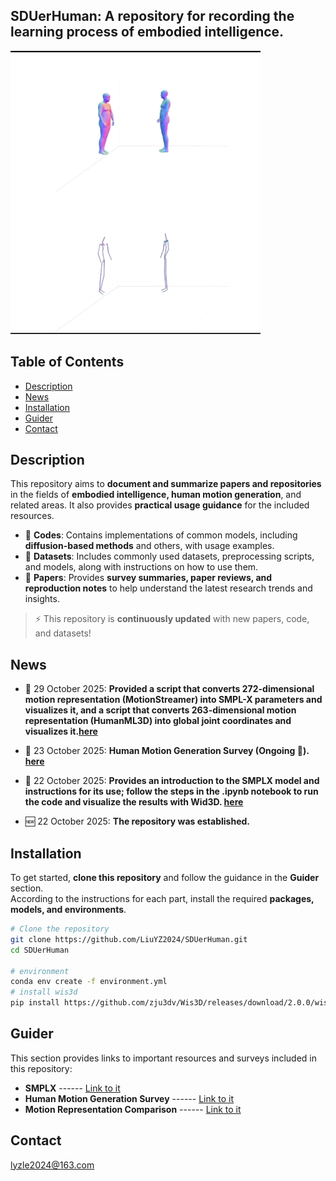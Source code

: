 ## SDUerHuman: A repository for recording the learning process of embodied intelligence.

<!-- [[Paper Page](https://smpl-x.is.tue.mpg.de)] [[Paper](https://ps.is.tuebingen.mpg.de/uploads_file/attachment/attachment/497/SMPL-X.pdf)]
[[Supp. Mat.](https://ps.is.tuebingen.mpg.de/uploads_file/attachment/attachment/498/SMPL-X-supp.pdf)]-->

![visualize Inter-X](./demo.gif) 

## Table of Contents

  * [Description](#description)
  * [News](#news)
  * [Installation](#installation)
  * [Guider](#Guider)
  * [Contact](#contact)

## Description

This repository aims to **document and summarize papers and repositories** in the fields of **embodied intelligence, human motion generation**, and related areas. It also provides **practical usage guidance** for the included resources.

- 📂 **Codes**: Contains implementations of common models, including **diffusion-based methods** and others, with usage examples.  
- 📂 **Datasets**: Includes commonly used datasets, preprocessing scripts, and models, along with instructions on how to use them.  
- 📂 **Papers**: Provides **survey summaries, paper reviews, and reproduction notes** to help understand the latest research trends and insights.

> ⚡ This repository is **continuously updated** with new papers, code, and datasets!


## News

- 📖 29 October 2025: **Provided a script that converts 272-dimensional motion representation (MotionStreamer) into SMPL-X parameters and visualizes it, and a script that converts 263-dimensional motion representation (HumanML3D) into global joint coordinates and visualizes it.[here](./Datasets/SMPLX/SMPLX_guide.md)**

- 📝 23 October 2025: **Human Motion Generation Survey (Ongoing 🔄). [here](./Papers/Survey_on_Human_Motion_Generation.md)**

- 📖 22 October 2025: **Provides an introduction to the SMPLX model and instructions for its use; follow the steps in the .ipynb notebook to run the code and visualize the results with Wid3D. [here](./Datasets/SMPLX/SMPLX_guide.md)**

- 🆕 22 October 2025: **The repository was established.**


## Installation

To get started, **clone this repository** and follow the guidance in the **Guider** section.  
According to the instructions for each part, install the required **packages, models, and environments**.

```bash
# Clone the repository
git clone https://github.com/LiuYZ2024/SDUerHuman.git
cd SDUerHuman

# environment
conda env create -f environment.yml
# install wis3d
pip install https://github.com/zju3dv/Wis3D/releases/download/2.0.0/wis3d-2.0.0-py3-none-any.whl
```

##  Guider
This section provides links to important resources and surveys included in this repository:

- **SMPLX** ------ [Link to it](./Datasets/SMPLX/SMPLX_guide.md)
- **Human Motion Generation Survey** ------ [Link to it](./Papers/Survey_on_Human_Motion_Generation.md)
- **Motion Representation Comparison** ------ [Link to it](.Datasets/MotionRepresentation.md)


## Contact
lyzle2024@163.com
